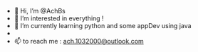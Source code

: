 - 👋 Hi, I’m @AchBs
- 👀 I’m interested in everything !
- 🌱 I’m currently learning python and some appDev using java 
- 
- 📫 to reach me : ach.1032000@outlook.com

<!---
AchBs/AchBs is a ✨ special ✨ repository because its `README.md` (this file) appears on your GitHub profile.
You can click the Preview link to take a look at your changes.
--->
